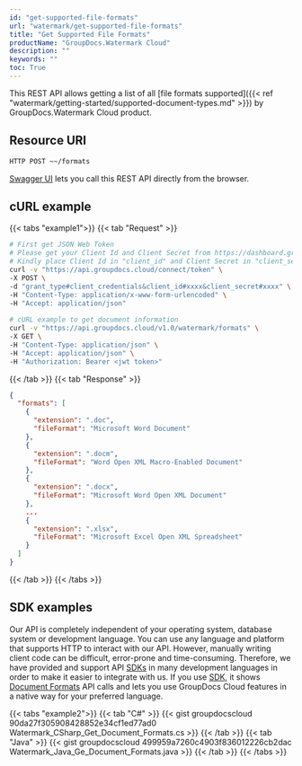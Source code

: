 ```yaml
---
id: "get-supported-file-formats"
url: "watermark/get-supported-file-formats"
title: "Get Supported File Formats"
productName: "GroupDocs.Watermark Cloud"
description: ""
keywords: ""
toc: True
---
```


This REST API allows getting a list of all [file formats supported]({{< ref "watermark/getting-started/supported-document-types.md" >}}) by GroupDocs.Watermark Cloud product.

## Resource URI

```html
HTTP POST ~~/formats
```

[Swagger UI](https://apireference.groupdocs.cloud/watermark/#/Info/GetSupportedFileFormats) lets you call this REST API directly from the browser.

## cURL example

{{< tabs "example1">}}
{{< tab "Request" >}}

```bash
# First get JSON Web Token
# Please get your Client Id and Client Secret from https://dashboard.groupdocs.cloud/applications.
# Kindly place Client Id in "client_id" and Client Secret in "client_secret" argument.
curl -v "https://api.groupdocs.cloud/connect/token" \
-X POST \
-d "grant_type#client_credentials&client_id#xxxx&client_secret#xxxx" \
-H "Content-Type: application/x-www-form-urlencoded" \
-H "Accept: application/json"
   
# cURL example to get document information
curl -v "https://api.groupdocs.cloud/v1.0/watermark/formats" \
-X GET \
-H "Content-Type: application/json" \
-H "Accept: application/json" \
-H "Authorization: Bearer <jwt token>"
```

{{< /tab >}}
{{< tab "Response" >}}

```json
{
  "formats": [    
    {
      "extension": ".doc",
      "fileFormat": "Microsoft Word Document"
    },
    {
      "extension": ".docm",
      "fileFormat": "Word Open XML Macro-Enabled Document"
    },
    {
      "extension": ".docx",
      "fileFormat": "Microsoft Word Open XML Document"
    },
    ...
    {
      "extension": ".xlsx",
      "fileFormat": "Microsoft Excel Open XML Spreadsheet"
    }
  ]
}
```

{{< /tab >}}
{{< /tabs >}}

## SDK examples

Our API is completely independent of your operating system, database system or development language. You can use any language and platform that supports HTTP to interact with our API. However, manually writing client code can be difficult, error-prone and time-consuming. Therefore, we have provided and support API [SDKs](https://github.com/groupdocs-watermark-cloud) in many development languages in order to make it easier to integrate with us. If you use [SDK](https://github.com/groupdocs-watermark-cloud), it shows [Document Formats](https://apireference.groupdocs.cloud/watermark/#/Info/GetSupportedFileFormats) API calls and lets you use GroupDocs Cloud features in a native way for your preferred language.

{{< tabs "example2">}}
{{< tab "C#" >}}
{{< gist groupdocscloud 90da27f305908428852e34cf1ed77ad0 Watermark_CSharp_Get_Document_Formats.cs >}}
{{< /tab >}}
{{< tab "Java" >}}
{{< gist groupdocscloud 499959a7260c4903f836012226cb2dac Watermark_Java_Ge_Document_Formats.java >}}
{{< /tab >}}
{{< /tabs >}}
